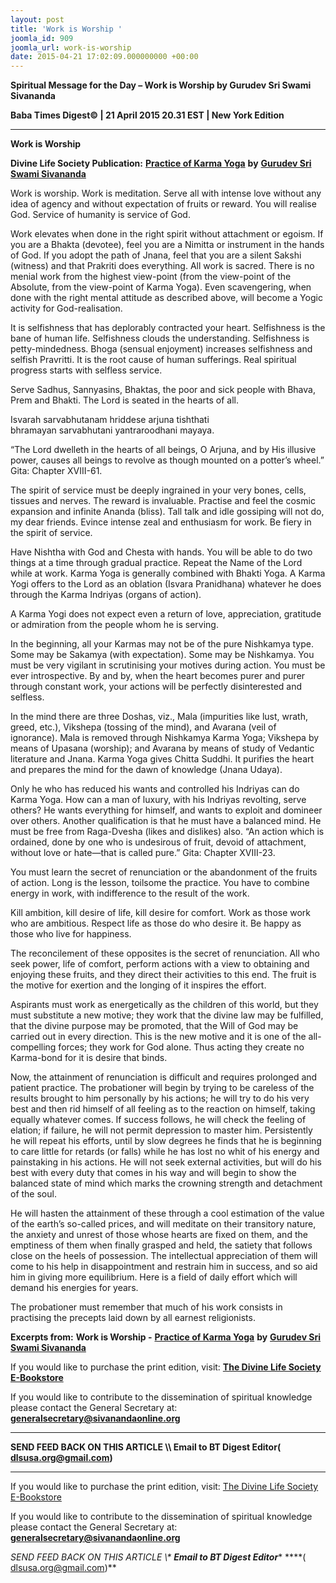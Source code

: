 ```yaml
---
layout: post
title: 'Work is Worship '
joomla_id: 909
joomla_url: work-is-worship
date: 2015-04-21 17:02:09.000000000 +00:00
---
```

  

















































**Spiritual Message for the Day – Work is Worship by Gurudev Sri Swami Sivananda**

**Baba Times Digest© | 21 April 2015 20.31 EST | New York Edition**



* * *

**Work is Worship**

**Divine Life Society Publication:** [**Practice of Karma Yoga**](http://www.dlshq.org/download/practicekarma.htm#_VPID_16) **by** [**Gurudev Sri Swami Sivananda**](http://www.dlshq.org/saints/siva.htm)

Work is worship. Work is meditation. Serve all with intense love without any idea of agency and without expectation of fruits or reward. You will realise God. Service of humanity is service of God.

Work elevates when done in the right spirit without attachment or egoism. If you are a Bhakta (devotee), feel you are a Nimitta or instrument in the hands of God. If you adopt the path of Jnana, feel that you are a silent Sakshi (witness) and that Prakriti does everything. All work is sacred. There is no menial work from the highest view-point (from the view-point of the Absolute, from the view-point of Karma Yoga). Even scavengering, when done with the right mental attitude as described above, will become a Yogic activity for God-realisation.

It is selfishness that has deplorably contracted your heart. Selfishness is the bane of human life. Selfishness clouds the understanding. Selfishness is petty-mindedness. Bhoga (sensual enjoyment) increases selfishness and selfish Pravritti. It is the root cause of human sufferings. Real spiritual progress starts with selfless service.

Serve Sadhus, Sannyasins, Bhaktas, the poor and sick people with Bhava, Prem and Bhakti. The Lord is seated in the hearts of all.

Isvarah sarvabhutanam hriddese arjuna tishthati   
 bhramayan sarvabhutani yantraroodhani mayaya.

“The Lord dwelleth in the hearts of all beings, O Arjuna, and by His illusive power, causes all beings to revolve as though mounted on a potter’s wheel.” Gita: Chapter XVIII-61.

The spirit of service must be deeply ingrained in your very bones, cells, tissues and nerves. The reward is invaluable. Practise and feel the cosmic expansion and infinite Ananda (bliss). Tall talk and idle gossiping will not do, my dear friends. Evince intense zeal and enthusiasm for work. Be fiery in the spirit of service.

Have Nishtha with God and Chesta with hands. You will be able to do two things at a time through gradual practice. Repeat the Name of the Lord while at work. Karma Yoga is generally combined with Bhakti Yoga. A Karma Yogi offers to the Lord as an oblation (Isvara Pranidhana) whatever he does through the Karma Indriyas (organs of action).

A Karma Yogi does not expect even a return of love, appreciation, gratitude or admiration from the people whom he is serving.

In the beginning, all your Karmas may not be of the pure Nishkamya type. Some may be Sakamya (with expectation). Some may be Nishkamya. You must be very vigilant in scrutinising your motives during action. You must be ever introspective. By and by, when the heart becomes purer and purer through constant work, your actions will be perfectly disinterested and selfless.

In the mind there are three Doshas, viz., Mala (impurities like lust, wrath, greed, etc.), Vikshepa (tossing of the mind), and Avarana (veil of ignorance). Mala is removed through Nishkamya Karma Yoga; Vikshepa by means of Upasana (worship); and Avarana by means of study of Vedantic literature and Jnana. Karma Yoga gives Chitta Suddhi. It purifies the heart and prepares the mind for the dawn of knowledge (Jnana Udaya).

Only he who has reduced his wants and controlled his Indriyas can do Karma Yoga. How can a man of luxury, with his Indriyas revolting, serve others? He wants everything for himself, and wants to exploit and domineer over others. Another qualification is that he must have a balanced mind. He must be free from Raga-Dvesha (likes and dislikes) also. “An action which is ordained, done by one who is undesirous of fruit, devoid of attachment, without love or hate—that is called pure.” Gita: Chapter XVIII-23.

You must learn the secret of renunciation or the abandonment of the fruits of action. Long is the lesson, toilsome the practice. You have to combine energy in work, with indifference to the result of the work.

Kill ambition, kill desire of life, kill desire for comfort. Work as those work who are ambitious. Respect life as those do who desire it. Be happy as those who live for happiness.

The reconcilement of these opposites is the secret of renunciation. All who seek power, life of comfort, perform actions with a view to obtaining and enjoying these fruits, and they direct their activities to this end. The fruit is the motive for exertion and the longing of it inspires the effort.

Aspirants must work as energetically as the children of this world, but they must substitute a new motive; they work that the divine law may be fulfilled, that the divine purpose may be promoted, that the Will of God may be carried out in every direction. This is the new motive and it is one of the all-compelling forces; they work for God alone. Thus acting they create no Karma-bond for it is desire that binds.

Now, the attainment of renunciation is difficult and requires prolonged and patient practice. The probationer will begin by trying to be careless of the results brought to him personally by his actions; he will try to do his very best and then rid himself of all feeling as to the reaction on himself, taking equally whatever comes. If success follows, he will check the feeling of elation; if failure, he will not permit depression to master him. Persistently he will repeat his efforts, until by slow degrees he finds that he is beginning to care little for retards (or falls) while he has lost no whit of his energy and painstaking in his actions. He will not seek external activities, but will do his best with every duty that comes in his way and will begin to show the balanced state of mind which marks the crowning strength and detachment of the soul.

He will hasten the attainment of these through a cool estimation of the value of the earth’s so-called prices, and will meditate on their transitory nature, the anxiety and unrest of those whose hearts are fixed on them, and the emptiness of them when finally grasped and held, the satiety that follows close on the heels of possession. The intellectual appreciation of them will come to his help in disappointment and restrain him in success, and so aid him in giving more equilibrium. Here is a field of daily effort which will demand his energies for years.

The probationer must remember that much of his work consists in practising the precepts laid down by all earnest religionists.



**Excerpts from:**  **Work is Worship -** [**Practice of Karma Yoga**](http://www.dlshq.org/download/practicekarma.htm#_VPID_16) **by** [**Gurudev Sri Swami Sivananda**](http://www.dlshq.org/saints/siva.htm)

If you would like to purchase the print edition, visit: **[The Divine Life Society E-Bookstore](http://www.dlshq.org/download/download.htm)**

If you would like to contribute to the dissemination of spiritual knowledge please contact the General Secretary at: [](mailto:%20%3Cscript%20type=%27text/javascript%27%3E%20%3C%21--%20var%20prefix%20=%20%27ma%27%20+%20%27il%27%20+%20%27to%27;%20var%20path%20=%20%27hr%27%20+%20%27ef%27%20+%20%27=%27;%20var%20addy57016%20=%20%27generalsecretary%27%20+%20%27@%27;%20addy57016%20=%20addy57016%20+%20%27sivanandaonline%27%20+%20%27.%27%20+%20%27org%27;%20document.write%28%27%3Ca%20%27%20+%20path%20+%20%27%5C%27%27%20+%20prefix%20+%20%27:%27%20+%20addy57016%20+%20%27%5C%27%3E%27%29;%20document.write%28addy57016%29;%20document.write%28%27%3C%5C/a%3E%27%29;%20//--%3E%5Cn%20%3C/script%3E%3Cscript%20type=%27text/javascript%27%3E%20%3C%21--%20document.write%28%27%3Cspan%20style=%5C%27display:%20none;%5C%27%3E%27%29;%20//--%3E%20%3C/script%3EThis%20email%20address%20is%20being%20protected%20from%20spambots.%20You%20need%20JavaScript%20enabled%20to%20view%20it.%20%3Cscript%20type=%27text/javascript%27%3E%20%3C%21--%20document.write%28%27%3C/%27%29;%20document.write%28%27span%3E%27%29;%20//--%3E%20%3C/script%3E?subject=Contribution%20to%20Dissemination%20of%20Spiritual%20Knowledge) **generalsecretary@sivanandaonline.org**

****

**SEND FEED BACK ON THIS ARTICLE \\\ Email to BT Digest Editor[](mailto:%20%3Cscript%20type=%27text/javascript%27%3E%20%3C%21--%20var%20prefix%20=%20%27ma%27%20+%20%27il%27%20+%20%27to%27;%20var%20path%20=%20%27hr%27%20+%20%27ef%27%20+%20%27=%27;%20var%20addy72654%20=%20%27dlsusa.org%27%20+%20%27@%27;%20addy72654%20=%20addy72654%20+%20%27gmail%27%20+%20%27.%27%20+%20%27com%27;%20document.write%28%27%3Ca%20%27%20+%20path%20+%20%27%5C%27%27%20+%20prefix%20+%20%27:%27%20+%20addy72654%20+%20%27%5C%27%3E%27%29;%20document.write%28addy72654%29;%20document.write%28%27%3C%5C/a%3E%27%29;%20//--%3E%5Cn%20%3C/script%3E%3Cscript%20type=%27text/javascript%27%3E%20%3C%21--%20document.write%28%27%3Cspan%20style=%5C%27display:%20none;%5C%27%3E%27%29;%20//--%3E%20%3C/script%3EThis%20email%20address%20is%20being%20protected%20from%20spambots.%20You%20need%20JavaScript%20enabled%20to%20view%20it.%20%3Cscript%20type=%27text/javascript%27%3E%20%3C%21--%20document.write%28%27%3C/%27%29;%20document.write%28%27span%3E%27%29;%20//--%3E%20%3C/script%3E?subject=DLS%20Posts)( [dlsusa.org@gmail.com](mailto:dlsusa.org@gmail.com))**



* * *



  

If you would like to purchase the print edition, visit: [The Divine Life Society E-Bookstore](http://www.dlshq.org/download/download.htm)

If you would like to contribute to the dissemination of spiritual knowledge please contact the General Secretary at: **[generalsecretary@sivanandaonline.org](mailto:generalsecretary@sivanandaonline.org)**

**SEND FEED BACK ON THIS ARTICLE \\\**  **Email to BT Digest Editor**** [](mailto:%20%3Cscript%20type=%27text/javascript%27%3E%20%3C%21--%20var%20prefix%20=%20%27ma%27%20+%20%27il%27%20+%20%27to%27;%20var%20path%20=%20%27hr%27%20+%20%27ef%27%20+%20%27=%27;%20var%20addy72654%20=%20%27dlsusa.org%27%20+%20%27@%27;%20addy72654%20=%20addy72654%20+%20%27gmail%27%20+%20%27.%27%20+%20%27com%27;%20document.write%28%27%3Ca%20%27%20+%20path%20+%20%27%5C%27%27%20+%20prefix%20+%20%27:%27%20+%20addy72654%20+%20%27%5C%27%3E%27%29;%20document.write%28addy72654%29;%20document.write%28%27%3C%5C/a%3E%27%29;%20//--%3E%5Cn%20%3C/script%3E%3Cscript%20type=%27text/javascript%27%3E%20%3C%21--%20document.write%28%27%3Cspan%20style=%5C%27display:%20none;%5C%27%3E%27%29;%20//--%3E%20%3C/script%3EThis%20email%20address%20is%20being%20protected%20from%20spambots.%20You%20need%20JavaScript%20enabled%20to%20view%20it.%20%3Cscript%20type=%27text/javascript%27%3E%20%3C%21--%20document.write%28%27%3C/%27%29;%20document.write%28%27span%3E%27%29;%20//--%3E%20%3C/script%3E?subject=DLS%20Posts)****( [dlsusa.org@gmail.com](mailto:dlsusa.org@gmail.com))**  
